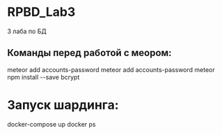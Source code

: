 # RPBD_Lab3
3 лаба по БД
## Команды перед работой с меором:
meteor add accounts-password
meteor add accounts-password
meteor npm install --save bcrypt

# Запуск шардинга:
docker-compose up
docker ps
